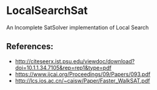 # LocalSearchSat
An Incomplete SatSolver implementation of Local Search

## References: 
* http://citeseerx.ist.psu.edu/viewdoc/download?doi=10.1.1.34.7105&rep=rep1&type=pdf
* https://www.ijcai.org/Proceedings/09/Papers/093.pdf
* http://lcs.ios.ac.cn/~caisw/Paper/Faster_WalkSAT.pdf
